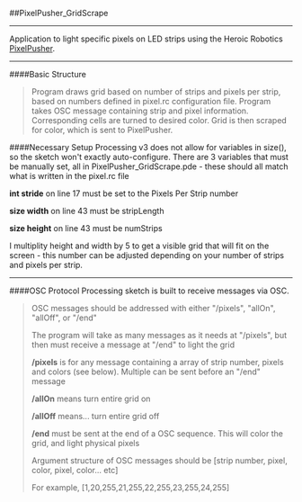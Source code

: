 ##PixelPusher_GridScrape

___

Application to light specific pixels on LED strips using the Heroic Robotics [PixelPusher](www.heroicrobotics.com/products/pixelpusher).  
___
####Basic Structure
>Program draws grid based on number of strips and pixels per strip, based on numbers defined in pixel.rc configuration file.  Program takes OSC message containing strip and pixel information.  Corresponding cells are turned to desired color.  Grid is then scraped for color, which is sent to PixelPusher.


####Necessary Setup
Processing v3 does not allow for variables in size(), so the sketch won't exactly auto-configure.  There are 3 variables that must be manually set, all in PixelPusher_GridScrape.pde - these should all match what is written in the pixel.rc file

**int stride** on line 17 must be set to the Pixels Per Strip number

**size width** on line 43 must be stripLength

**size height** on line 43 must be numStrips

I multiplity height and width by 5 to get a visible grid that will fit on the screen - this number can be adjusted depending on your number of strips and pixels per strip.

___
####OSC Protocol
Processing sketch is built to receive messages via OSC.  
>OSC messages should be addressed with either "/pixels", "allOn", "allOff", or "/end"
>
>The program will take as many messages as it needs at "/pixels", but then must receive a message at "/end" to light the grid
>
>**/pixels** is for any message containing a array of strip number, pixels and colors (see below).  Multiple can be sent before an "/end" message
>
>**/allOn** means turn entire grid on
>
>**/allOff** means... turn entire grid off
>
>**/end** must be sent at the end of a OSC sequence.  This will color the grid, and light physical pixels
>
>Argument structure of OSC messages should be [strip number, pixel, color, pixel, color... etc]
>
>For example, [1,20,255,21,255,22,255,23,255,24,255]




